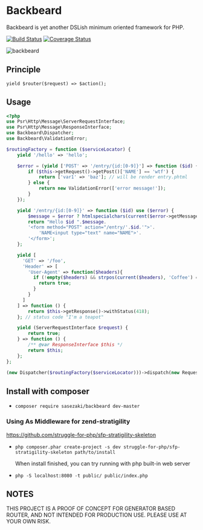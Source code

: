Backbeard
==========

Backbeard is yet another DSLish minimum oriented framework for PHP.

[![Build Status](https://travis-ci.org/sasezaki/Backbeard.png?branch=master)](https://travis-ci.org/sasezaki/Backbeard)
[![Coverage Status](https://coveralls.io/repos/sasezaki/Backbeard/badge.png)](https://coveralls.io/r/sasezaki/Backbeard)

![backbeard](http://gyazo.com/44a5c43a817927032d6f5ff0ed8cda74.png)

## Principle
`yield $router($request) => $action();`

## Usage

```php
<?php
use Psr\Http\Message\ServerRequestInterface;
use Psr\Http\Message\ResponseInterface;
use Backbeard\Dispatcher;
use Backbeard\ValidationError;

$routingFactory = function ($serviceLocator) {
    yield '/hello' => 'hello';

    $error = (yield ['POST' => '/entry/{id:[0-9]}'] => function ($id) {
        if ($this->getRequest()->getPost()['NAME'] == 'wtf') {
            return ['var1' => 'baz']; // will be render entry.phtml
        } else {
            return new ValidationError(['error message!']);
        }
    });

    yield '/entry/{id:[0-9]}' => function ($id) use ($error) {
        $message = $error ? htmlspecialchars(current($error->getMessages())) :'';
        return "Hello $id ".$message.
        '<form method="POST" action="/entry/'.$id.'">'.
            'NAME<input type="text" name="NAME">'.
        '</form>';
    };

    yield [
      'GET' => '/foo',
      'Header' => [
        'User-Agent' => function($headers){
          if (!empty($headers) && strpos(current($headers), 'Coffee') === 0) {
            return true;
          }
        }
      ]
    ] => function () {
        return $this->getResponse()->withStatus(418);
    }; // status code "I'm a teapot"

    yield (ServerRequestInterface $request) {
		return true;
    } => function () {
    	/** @var ResponseInterface $this */
    	return $this;
    };
};

(new Dispatcher($routingFactory($serviceLocator)))->dispatch(new Request, new Response);
```

## Install with composer
 - `composer require sasezaki/backbeard dev-master`

### Using As Middleware for zend-stratigility
https://github.com/struggle-for-php/sfp-stratigility-skeleton

 - `php composer.phar create-project -s dev struggle-for-php/sfp-stratigility-skeleton path/to/install`

    When install finished, you can try running with php built-in web server 
 - `php -S localhost:8080 -t public/ public/index.php`

## NOTES
THIS PROJECT IS A PROOF OF CONCEPT FOR GENERATOR BASED ROUTER,
AND NOT INTENDED FOR PRODUCTION USE.
PLEASE USE AT YOUR OWN RISK.
